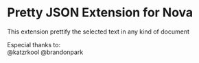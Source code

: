 # Pretty JSON Extension for Nova  

This extension prettify the selected text in any kind of document  

Especial thanks to:  
@katzrkool
@brandonpark